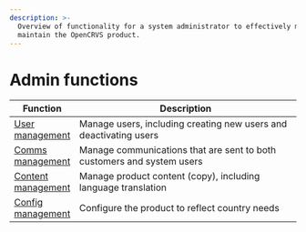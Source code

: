 ```yaml
---
description: >-
  Overview of functionality for a system administrator to effectively manage and
  maintain the OpenCRVS product.
---
```


# Admin functions

<table><thead><tr><th>Function</th><th width="419.6666666666667">Description</th></tr></thead><tbody><tr><td><a href="17.-user-management.md">User management</a></td><td>Manage users, including creating new users and deactivating users</td></tr><tr><td><a href="18.-comms-management.md">Comms management</a></td><td>Manage communications that are sent to both customers and system users</td></tr><tr><td><a href="19.-content-management.md">Content management</a></td><td>Manage product content (copy), including language translation</td></tr><tr><td><a href="20.-config-management.md">Config management</a></td><td>Configure the product to reflect country needs</td></tr></tbody></table>
